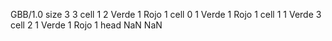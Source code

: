 <gs-board without-header> GBB/1.0
size 3 3
cell 1 2 Verde 1 Rojo 1 
cell 0 1 Verde 1 Rojo 1 
cell 1 1 Verde 3 
cell 2 1 Verde 1 Rojo 1 
head NaN NaN </gs-board>